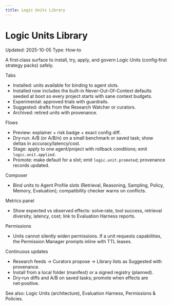 ```yaml
---
title: Logic Units Library
---
```


# Logic Units Library
Updated: 2025-10-05
Type: How‑to

A first‑class surface to install, try, apply, and govern Logic Units (config‑first strategy packs) safely.

Tabs
- Installed: units available for binding to agent slots.
- Installed now includes the built-in Never-Out-Of-Context defaults seeded at boot so every project starts with sane context budgets.
- Experimental: approved trials with guardrails.
- Suggested: drafts from the Research Watcher or curators.
- Archived: retired units with provenance.

Flows
- Preview: explainer + risk badge + exact config diff.
- Dry‑run: A/B (or A/B/n) on a small benchmark or saved task; show deltas in accuracy/latency/cost.
- Stage: apply to one agent/project with rollback conditions; emit `logic.unit.applied`.
- Promote: make default for a slot; emit `logic.unit.promoted`; provenance records updated.

Composer
- Bind units to Agent Profile slots (Retrieval, Reasoning, Sampling, Policy, Memory, Evaluation); compatibility checker warns on conflicts.

Metrics panel
- Show expected vs observed effects: solve‑rate, tool success, retrieval diversity, latency, cost; link to Evaluation Harness reports.

Permissions
- Units cannot silently widen permissions. If a unit requests capabilities, the Permission Manager prompts inline with TTL leases.

Continuous updates
- Research feeds → Curators propose → Library lists as Suggested with provenance.
- Install from a local folder (manifest) or a signed registry (planned).
- Dry‑run diffs and A/B on saved tasks; promote when effects are net‑positive.

See also: Logic Units (architecture), Evaluation Harness, Permissions & Policies.
